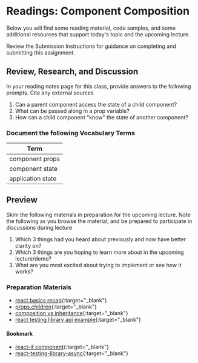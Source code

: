 # Readings: Component Composition

Below you will find some reading material, code samples, and some additional resources that support today's topic and the upcoming lecture.

Review the Submission Instructions for guidance on completing and submitting this assignment.

## Review, Research, and Discussion

In your reading notes page for this class, provide answers to the following prompts. Cite any external sources

1. Can a parent component access the state of a child component?
1. What can be passed along in a prop variable?
1. How can a child component "know" the state of another component?

### Document the following Vocabulary Terms

| Term                            |
| ------------------------------- |
| component props                 |
| component state                 |
| application state               |

## Preview

Skim the following materials in preparation for the upcoming lecture. Note the following as you browse the material, and be prepared to participate in discussions during lecture

1. Which 3 things had you heard about previously and now have better clarity on?
1. Which 3 things are you hoping to learn more about in the upcoming lecture/demo?
1. What are you most excited about trying to implement or see how it works?

### Preparation Materials

- [react basics recap](https://medium.freecodecamp.org/these-are-the-concepts-you-should-know-in-react-js-after-you-learn-the-basics-ee1d2f4b8030){:target="_blank"}
- [props.children](https://codeburst.io/a-quick-intro-to-reacts-props-children-cb3d2fce4891){:target="_blank"}
- [composition vs inheritance](https://reactjs.org/docs/composition-vs-inheritance.html){:target="_blank"}
- [react testing library api example](https://testing-library.com/docs/react-testing-library/example-intro){:target="_blank"}

#### Bookmark

- [react-if component](https://www.npmjs.com/package/react-if){:target="_blank"}
- [react-testing-library-async](https://testing-library.com/docs/dom-testing-library/api-async){:target="_blank"}
